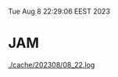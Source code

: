 Tue Aug  8 22:29:06 EEST 2023
# JAM
<a href='./cache/202308/08_22.log'>./cache/202308/08_22.log</a>

